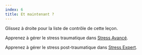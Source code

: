 ```yaml
---
index: 6
title: Et maintenant ?
---
```

Glissez à droite pour la liste de contrôle de cette leçon.

Apprenez à gérer le stress traumatique dans [Stress Avancé](umbrella://stress/stress/advanced).

Apprenez à gérer le stress post-traumatique dans [Stress Expert](umbrella://stress/stress/expert).